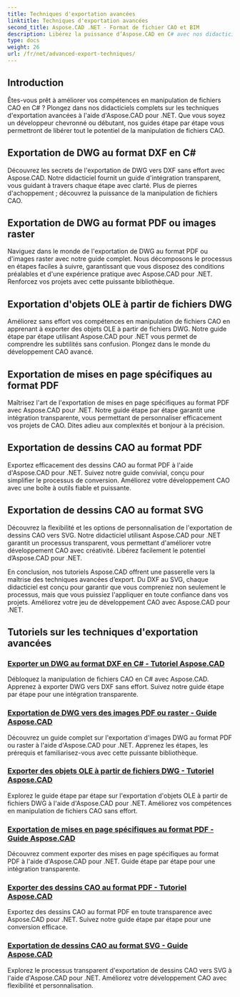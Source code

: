 ```yaml
---
title: Techniques d'exportation avancées
linktitle: Techniques d'exportation avancées
second_title: Aspose.CAD .NET - Format de fichier CAO et BIM
description: Libérez la puissance d’Aspose.CAD en C# avec nos didacticiels sur les techniques d’exportation avancées. Exportez sans effort des fichiers DWG au format DXF, PDF, images raster, objets OLE, etc.
type: docs
weight: 26
url: /fr/net/advanced-export-techniques/
---
```


## Introduction

Êtes-vous prêt à améliorer vos compétences en manipulation de fichiers CAO en C# ? Plongez dans nos didacticiels complets sur les techniques d'exportation avancées à l'aide d'Aspose.CAD pour .NET. Que vous soyez un développeur chevronné ou débutant, nos guides étape par étape vous permettront de libérer tout le potentiel de la manipulation de fichiers CAO.

## Exportation de DWG au format DXF en C#

Découvrez les secrets de l'exportation de DWG vers DXF sans effort avec Aspose.CAD. Notre didacticiel fournit un guide d'intégration transparent, vous guidant à travers chaque étape avec clarté. Plus de pierres d'achoppement ; découvrez la puissance de la manipulation de fichiers CAO.

## Exportation de DWG au format PDF ou images raster

Naviguez dans le monde de l'exportation de DWG au format PDF ou d'images raster avec notre guide complet. Nous décomposons le processus en étapes faciles à suivre, garantissant que vous disposez des conditions préalables et d'une expérience pratique avec Aspose.CAD pour .NET. Renforcez vos projets avec cette puissante bibliothèque.

## Exportation d'objets OLE à partir de fichiers DWG

Améliorez sans effort vos compétences en manipulation de fichiers CAO en apprenant à exporter des objets OLE à partir de fichiers DWG. Notre guide étape par étape utilisant Aspose.CAD pour .NET vous permet de comprendre les subtilités sans confusion. Plongez dans le monde du développement CAO avancé.

## Exportation de mises en page spécifiques au format PDF

Maîtrisez l'art de l'exportation de mises en page spécifiques au format PDF avec Aspose.CAD pour .NET. Notre guide étape par étape garantit une intégration transparente, vous permettant de personnaliser efficacement vos projets de CAO. Dites adieu aux complexités et bonjour à la précision.

## Exportation de dessins CAO au format PDF

Exportez efficacement des dessins CAO au format PDF à l'aide d'Aspose.CAD pour .NET. Suivez notre guide convivial, conçu pour simplifier le processus de conversion. Améliorez votre développement CAO avec une boîte à outils fiable et puissante.

## Exportation de dessins CAO au format SVG

Découvrez la flexibilité et les options de personnalisation de l'exportation de dessins CAO vers SVG. Notre didacticiel utilisant Aspose.CAD pour .NET garantit un processus transparent, vous permettant d'améliorer votre développement CAO avec créativité. Libérez facilement le potentiel d’Aspose.CAD pour .NET.

En conclusion, nos tutoriels Aspose.CAD offrent une passerelle vers la maîtrise des techniques avancées d’export. Du DXF au SVG, chaque didacticiel est conçu pour garantir que vous compreniez non seulement le processus, mais que vous puissiez l'appliquer en toute confiance dans vos projets. Améliorez votre jeu de développement CAO avec Aspose.CAD pour .NET.
## Tutoriels sur les techniques d'exportation avancées
### [Exporter un DWG au format DXF en C# - Tutoriel Aspose.CAD](./exporting-dwg-to-dxf/)
Débloquez la manipulation de fichiers CAO en C# avec Aspose.CAD. Apprenez à exporter DWG vers DXF sans effort. Suivez notre guide étape par étape pour une intégration transparente.
### [Exportation de DWG vers des images PDF ou raster - Guide Aspose.CAD](./exporting-dwg-to-pdf-or-raster-images/)
Découvrez un guide complet sur l'exportation d'images DWG au format PDF ou raster à l'aide d'Aspose.CAD pour .NET. Apprenez les étapes, les prérequis et familiarisez-vous avec cette puissante bibliothèque.
### [Exporter des objets OLE à partir de fichiers DWG - Tutoriel Aspose.CAD](./exporting-ole-objects-from-dwg/)
Explorez le guide étape par étape sur l'exportation d'objets OLE à partir de fichiers DWG à l'aide d'Aspose.CAD pour .NET. Améliorez vos compétences en manipulation de fichiers CAO sans effort.
### [Exportation de mises en page spécifiques au format PDF - Guide Aspose.CAD](./exporting-specific-layouts-to-pdf/)
Découvrez comment exporter des mises en page spécifiques au format PDF à l'aide d'Aspose.CAD pour .NET. Guide étape par étape pour une intégration transparente.
### [Exporter des dessins CAO au format PDF - Tutoriel Aspose.CAD](./exporting-cad-drawings-to-pdf/)
Exportez des dessins CAO au format PDF en toute transparence avec Aspose.CAD pour .NET. Suivez notre guide étape par étape pour une conversion efficace.
### [Exportation de dessins CAO au format SVG - Guide Aspose.CAD](./exporting-cad-drawings-to-svg/)
Explorez le processus transparent d'exportation de dessins CAO vers SVG à l'aide d'Aspose.CAD pour .NET. Améliorez votre développement CAO avec flexibilité et personnalisation.